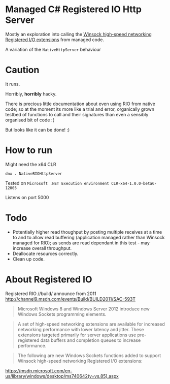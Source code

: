 ﻿# Managed C# Registered IO Http Server
Mostly an exploration into calling the [Winsock high-speed networking Registered I/O extensions](https://msdn.microsoft.com/en-us/library/windows/desktop/ms740642(v=vs.85).aspx)
from managed code.

A variation of the ```NativeHttpServer``` behaviour

# Caution
It runs.

Horribly, **horribly** hacky.

There is precious little documentation about even using RIO from native code; so at the moment its more like a trial and error, 
organically grown testbed of functions to call and their signatures than even a sensibly organised bit of code :(

But looks like it can be done! :)

# How to run

Might need the x64 CLR

```dnx . NativeRIOHttpServer```

Tested on ```Microsoft .NET Execution environment CLR-x64-1.0.0-beta6-12005```

Listens on port 5000

# Todo
* Potentially higher read thoughput by posting multiple receives at a time to and to allow read buffering 
(application managed rather than Winsock managed for RIO); 
as sends are read dependant in this test - may increase overall throughput.
* Deallocate resources correctly.
* Clean up code.

# About Registered IO

Registered RIO //build/ announce from 2011 
http://channel9.msdn.com/events/Build/BUILD2011/SAC-593T

> Microsoft Windows 8 and Windows Server 2012 introduce new Windows Sockets programming elements.

>A set of high-speed networking extensions are available for increased networking performance with lower latency and jitter. These extensions targeted primarily for server applications use pre-registered data buffers and completion queues to increase performance.

>The following are new Windows Sockets functions added to support Winsock high-speed networking Registered I/O extensions:

https://msdn.microsoft.com/en-us/library/windows/desktop/ms740642(v=vs.85).aspx



